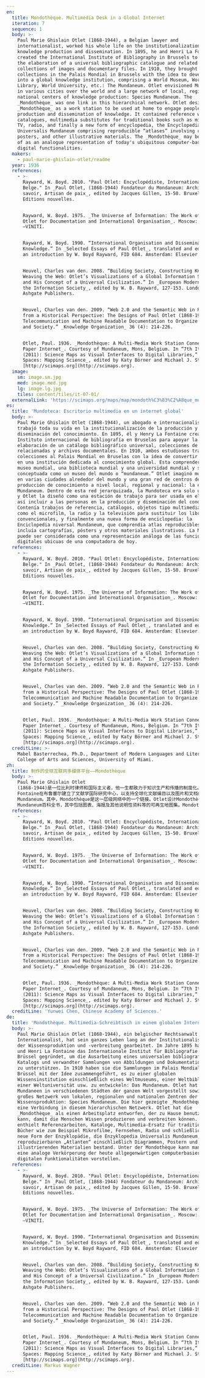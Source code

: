 ```yaml
---
en:
  title: Mondothèque. Multimedia Desk in a Global Internet
  iteration: 7
  sequence: 1
  body: >-
    Paul Marie Ghislain Otlet (1868-1944), a Belgian lawyer and
    internationalist, worked his whole life on the institutionalization of
    knowledge production and dissemination. In 1895, he and Henri La Fontaine
    created the International Institute of Bibliography in Brussels to support
    the elaboration of a universal bibliographic catalogue and related
    collections of images and documentary files. In 1910, they brought together
    collections in the Palais Mondial in Brussels with the idea to develop it
    into a global knowledge institution, comprising a World Museum, World
    Library, World University, etc.: The Mundaneum. Otlet envisioned Mundaneums
    in various cities over the world and a large network of local, regional, and
    national centers of knowledge production: Species Mundaneum. The
    _Mondothèque_ was one link in this hierarchical network. Otlet designed the
    _Mondothèque_ as a work station to be used at home to engage people in the
    production and dissemination of knowledge. It contained reference works,
    catalogues, multimedia substitutes for traditional books such as microfilm,
    TV, radio, and finally a new form of encyclopedia, the Encyclopedia
    Universalis Mundaneum comprising reproducible “atlases” involving charts,
    posters, and other illustrative materials. The _Mondothèque_ may be thought
    of as an analogue representation of today's ubiquitous computer-based
    digital functionalities.
  makers:
    - paul-marie-ghislain-otlet/readme
  year: 1936
  references:
    - >-
      Rayward, W. Boyd. 2010. "Paul Otlet: Encyclopédiste, Internationaliste,
      Belge." In _Paul Otlet, (1868-1944) Fondateur du Mondaneum: Architect du
      savoir, Artisan de paix_, edited by Jacques Gillen, 15-50. Bruxelles:
      Editions nouvelles.


      Rayward, W. Boyd. 1975. _The Universe of Information: The Work of Paul
      Otlet for Documentation and International Organisation_. Moscow: FID
      –VINITI.


      Rayward, W. Boyd. 1990. “International Organisation and Dissemination of
      Knowledge.” In _Selected Essays of Paul Otlet_, translated and edited with
      an introduction by W. Boyd Rayward, FID 684. Amsterdam: Elsevier.


      Heuvel, Charles van den. 2008. “Building Society, Constructing Knowledge,
      Weaving the Web: Otlet’s Visualizations of a Global Information Society
      and His Concept of a Universal Civilization.” In _European Modernism and
      the Information Society_, edited by W. B. Rayward, 127-153. London:
      Ashgate Publishers.


      Heuvel, Charles van den. 2009. “Web 2.0 and the Semantic Web in Research
      from a Historical Perspective: The Designs of Paul Otlet (1868-1944) for
      Telecommunication and Machine Readable Documentation to Organize Research
      and Society.” _Knowledge Organization_ 36 (4): 214-226.


      Otlet, Paul. 1936. _Mondothèque: A Multi-Media Work Station Connected to a
      Paper Internet_. Courtesy of Mundaneum, Mons, Belgium. In “7th Iteration
      (2011): Science Maps as Visual Interfaces to Digital Libraries,” _Places &
      Spaces: Mapping Science_, edited by Katy Börner and Michael J. Stamper.
      [http://scimaps.org](http://scimaps.org).
  image:
    sm: image.sm.jpg
    med: image.med.jpg
    lg: image.lg.jpg
    tiles: content/tiles/it-07-01/
  externalLink: 'https://scimaps.org/maps/map/mondoth%C3%83%C2%A8que_multimed_123/detail'
es:
  title: 'Mundoteca: Escritorio multimedia en un internet global'
  body: >-
    Paul Marie Ghislain Otlet (1868-1944), un abogado e internacionalista belga,
    trabajó toda su vida en la institucionalización de la producción y
    diseminación del conocimiento. En 1895, él y Henry La Fontaine crearon el
    Instituto internacional de bibliografía en Bruselas para apoyar la
    elaboración de un catálogo bibliográfico universal, colecciones de imágenes
    relacionadas y archivos documentales. En 1910, ambos estudiosos trajeron
    colecciones al Palais Mondial en Bruselas con la idea de convertir el lugar
    en una institución dedicada al conocimiento global. Esta comprendería un
    museo mundial, una biblioteca mundial y una universidad mundial y sería
    conceptuada como un museo del mundo o “mundaneum.” Otlet imaginó mundaneums
    en varias ciudades alrededor del mundo y una gran red de centros de
    producción de conocimiento a nivel local, regional y nacional: la especie
    Mundaneum. Dentro de esta red jerarquizada, la Mundoteca era solo un enlace
    y Otlet la diseñó como una estación de trabajo para ser usada en el hogar y
    así incluir a las personas en la producción y diseminación del conocimiento.
    Contenía trabajos de referencia, catálogos, objetos tipo multimedia tales
    como el microfilm, la radio y la televisión para sustituir los libros
    convencionales, y finalmente una nueva forma de enciclopedia: la
    Enciclopedia niversal Mundaneum, que comprendia atlas reproducibles y que
    incluía cartografías, pósters y otros materiales ilustrativos. La Mundoteca
    puede ser considerada como una representación análoga de las funciones
    digitales ubicuas de una computadora de hoy.
  references:
    - >-
      Rayward, W. Boyd. 2010. "Paul Otlet: Encyclopédiste, Internationaliste,
      Belge." In _Paul Otlet, (1868-1944) Fondateur du Mondaneum: Architect du
      savoir, Artisan de paix_, edited by Jacques Gillen, 15-50. Bruxelles:
      Editions nouvelles.


      Rayward, W. Boyd. 1975. _The Universe of Information: The Work of Paul
      Otlet for Documentation and International Organisation_. Moscow: FID
      –VINITI.


      Rayward, W. Boyd. 1990. “International Organisation and Dissemination of
      Knowledge.” In _Selected Essays of Paul Otlet_, translated and edited with
      an introduction by W. Boyd Rayward, FID 684. Amsterdam: Elsevier.


      Heuvel, Charles van den. 2008. “Building Society, Constructing Knowledge,
      Weaving the Web: Otlet’s Visualizations of a Global Information Society
      and His Concept of a Universal Civilization.” In _European Modernism and
      the Information Society_, edited by W. B. Rayward, 127-153. London:
      Ashgate Publishers.


      Heuvel, Charles van den. 2009. “Web 2.0 and the Semantic Web in Research
      from a Historical Perspective: The Designs of Paul Otlet (1868-1944) for
      Telecommunication and Machine Readable Documentation to Organize Research
      and Society.” _Knowledge Organization_ 36 (4): 214-226.


      Otlet, Paul. 1936. _Mondothèque: A Multi-Media Work Station Connected to a
      Paper Internet_. Courtesy of Mundaneum, Mons, Belgium. In “7th Iteration
      (2011): Science Maps as Visual Interfaces to Digital Libraries,” _Places &
      Spaces: Mapping Science_, edited by Katy Börner and Michael J. Stamper.
      [http://scimaps.org](http://scimaps.org).
  creditLine: >-
    Mabel Basterrechea, Ph.D., Department of Modern Languages and Literatures,
    College of Arts and Sciences, University of Miami.
zh:
  title: 制作的全球互联网多媒体平台——Mondothèque
  body: >-
    Paul Marie Ghislain Otlet
    (1868-1944)是一位比利时律师和国际主义者，他一生都致力于知识生产和传播的制度化。在1895年，他和Henri La
    Fontaine在布鲁塞尔建立了文献学国际研究中心，以支持全球化文献编目以及图片和文档的采集等工作。1910年，他们在布鲁塞尔蒙迪艾尔宫将这一理念发展成为了一个全球知识机构，包括世界博物馆、世界图书馆、世界大学等：Mundaneum。Otlet展望未来的Mundaneum能在全世界多个城市开展，并建立一个本地级、区域级、国家级的知识生产中心网络：Species
    Mundaneum。其中，Mondothèque是这一层级网络中的一个链接。Otlet设计Mondothèque为一个能在家使用的工作站，并能使人们参与到知识的生产与传播之中去。它包含参考咨询、编目、传统图书的多媒体替代物，如缩微胶卷、电视、收音机以及新型的百科全书——Universalis
    Mundaneum百科全书，其中包括图表、海报及其他说明性资料等的可再生地图集。Mondothèque 可以和现今无处不在的基于计算机的数字功能相媲美。
  references:
    - >-
      Rayward, W. Boyd. 2010. "Paul Otlet: Encyclopédiste, Internationaliste,
      Belge." In _Paul Otlet, (1868-1944) Fondateur du Mondaneum: Architect du
      savoir, Artisan de paix_, edited by Jacques Gillen, 15-50. Bruxelles:
      Editions nouvelles.


      Rayward, W. Boyd. 1975. _The Universe of Information: The Work of Paul
      Otlet for Documentation and International Organisation_. Moscow: FID
      –VINITI.


      Rayward, W. Boyd. 1990. “International Organisation and Dissemination of
      Knowledge.” In _Selected Essays of Paul Otlet_, translated and edited with
      an introduction by W. Boyd Rayward, FID 684. Amsterdam: Elsevier.


      Heuvel, Charles van den. 2008. “Building Society, Constructing Knowledge,
      Weaving the Web: Otlet’s Visualizations of a Global Information Society
      and His Concept of a Universal Civilization.” In _European Modernism and
      the Information Society_, edited by W. B. Rayward, 127-153. London:
      Ashgate Publishers.


      Heuvel, Charles van den. 2009. “Web 2.0 and the Semantic Web in Research
      from a Historical Perspective: The Designs of Paul Otlet (1868-1944) for
      Telecommunication and Machine Readable Documentation to Organize Research
      and Society.” _Knowledge Organization_ 36 (4): 214-226.


      Otlet, Paul. 1936. _Mondothèque: A Multi-Media Work Station Connected to a
      Paper Internet_. Courtesy of Mundaneum, Mons, Belgium. In “7th Iteration
      (2011): Science Maps as Visual Interfaces to Digital Libraries,” _Places &
      Spaces: Mapping Science_, edited by Katy Börner and Michael J. Stamper.
      [http://scimaps.org](http://scimaps.org).
  creditLine: 'Yunwei Chen, Chinese Academy of Sciences.'
de:
  title: 'Mondothèque. Multimedia-Schreibtisch in einem globalen Internet '
  body: >-
    Paul Marie Ghislain Otlet (1868-1944), ein belgischer Rechtsanwalt und
    Internationalist, hat sein ganzes Leben lang an der Institutionalisierung
    der Wissensproduktion und -verbreitung gearbeitet. Im Jahre 1895 haben er
    und Henri La Fontaine das Internationale Institut für Bibliografie in
    Brüssel gegründet, um die Ausarbeitung eines universalen bibliografischen
    Katalogs und verwandter Sammlungen von Abbildungen und Dokumentationsdateien
    zu unterstützen. In 1910 haben sie die Sammlungen im Palais Mondial in
    Brüssel mit der Idee zusammengeführt, es zu einer globalen
    Wissensinstitution einschließlich eines Weltmuseums, einer Weltbibliothek,
    einer Weltuniversität usw. zu entwickeln: Das Mundaneum. Otlet hat sich
    Mundaneen in verschiedenen Städten der ganzen Welt vorgestellt sowie ein
    großes Netzwerk von lokalen, regionalen und nationalen Zentren der
    Wissensproduktion: Species Mundaneum. Die hier gezeigte _Mondothèque_ war
    eine Verbindung in diesem hierarchischen Netzwerk. Otlet hat die
    _Mondothèque_ als einen Arbeitsplatz entworfen, der zu Hause benutzt werden
    kann, damit die Menschen Wissen produzieren und verbreiten können. Er
    enthielt Referenzarbeiten, Kataloge, Multimedia-Ersatz für traditionelle
    Bücher wie zum Beispiel Mikrofilme, Fernsehen, Radio und schließlich eine
    neue Form der Enzyklopädie, die Enzyklopedia Universalis Mundaneum, die aus
    reproduzierbaren „Atlanten“ einschließlich Diagrammen, Postern und anderen
    illustrierenden Materialien bestand. Unter der Mondothèque kann man sich
    eine analoge Verkörperung der heute allgegenwärtigen computerbasierten
    digitalen Funktionalitäten vorstellen.
  references:
    - >-
      Rayward, W. Boyd. 2010. "Paul Otlet: Encyclopédiste, Internationaliste,
      Belge." In _Paul Otlet, (1868-1944) Fondateur du Mondaneum: Architect du
      savoir, Artisan de paix_, edited by Jacques Gillen, 15-50. Bruxelles:
      Editions nouvelles.


      Rayward, W. Boyd. 1975. _The Universe of Information: The Work of Paul
      Otlet for Documentation and International Organisation_. Moscow: FID
      –VINITI.


      Rayward, W. Boyd. 1990. “International Organisation and Dissemination of
      Knowledge.” In _Selected Essays of Paul Otlet_, translated and edited with
      an introduction by W. Boyd Rayward, FID 684. Amsterdam: Elsevier.


      Heuvel, Charles van den. 2008. “Building Society, Constructing Knowledge,
      Weaving the Web: Otlet’s Visualizations of a Global Information Society
      and His Concept of a Universal Civilization.” In _European Modernism and
      the Information Society_, edited by W. B. Rayward, 127-153. London:
      Ashgate Publishers.


      Heuvel, Charles van den. 2009. “Web 2.0 and the Semantic Web in Research
      from a Historical Perspective: The Designs of Paul Otlet (1868-1944) for
      Telecommunication and Machine Readable Documentation to Organize Research
      and Society.” _Knowledge Organization_ 36 (4): 214-226.


      Otlet, Paul. 1936. _Mondothèque: A Multi-Media Work Station Connected to a
      Paper Internet_. Courtesy of Mundaneum, Mons, Belgium. In “7th Iteration
      (2011): Science Maps as Visual Interfaces to Digital Libraries,” _Places &
      Spaces: Mapping Science_, edited by Katy Börner and Michael J. Stamper.
      [http://scimaps.org](http://scimaps.org).
  creditLine: Markus Wagner
---
```


